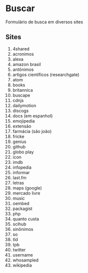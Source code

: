 # Buscar
Formulário de busca em diversos sites

## Sites
1. 4shared
1. acronimos
1. alexa
1. amazon brasil
1. antônimos
1. artigos científicos (researchgate)
1. atom
1. books
1. britannica
1. buscape
1. cdnjs
1. dailymotion
1. discogs
1. docs (em espanhol)
1. emojipedia
1. extensão
1. farmácia (são joão)
1. fricke
1. genius
1. github
1. globo play
1. icon
1. imdb
1. infopedia
1. informar
1. last.fm
1. letras
1. maps (google)
1. mercado livre
1. music
1. oembed
1. packagist
1. php
1. quanto custa
1. scihub
1. sinônimos
1. so
1. tld
1. tpb
1. twitter
1. username
1. whosampled
1. wikipedia
